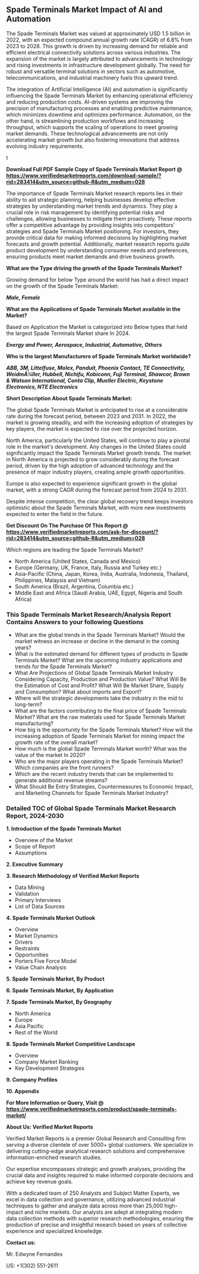 <h2>Spade Terminals Market Impact of AI and Automation</h2><p>The Spade Terminals Market was valued at approximately USD 1.5 billion in 2022, with an expected compound annual growth rate (CAGR) of 6.8% from 2023 to 2028. This growth is driven by increasing demand for reliable and efficient electrical connectivity solutions across various industries. The expansion of the market is largely attributed to advancements in technology and rising investments in infrastructure development globally. The need for robust and versatile terminal solutions in sectors such as automotive, telecommunications, and industrial machinery fuels this upward trend.</p><p>The integration of Artificial Intelligence (AI) and automation is significantly influencing the Spade Terminals Market by enhancing operational efficiency and reducing production costs. AI-driven systems are improving the precision of manufacturing processes and enabling predictive maintenance, which minimizes downtime and optimizes performance. Automation, on the other hand, is streamlining production workflows and increasing throughput, which supports the scaling of operations to meet growing market demands. These technological advancements are not only accelerating market growth but also fostering innovations that address evolving industry requirements.</p>t</p><p id="" class=""><strong>Download Full PDF Sample Copy of Spade Terminals Market Report @ <a href="https://www.verifiedmarketreports.com/download-sample/?rid=283414&utm_source=github-R&utm_medium=028" target="_blank">https://www.verifiedmarketreports.com/download-sample/?rid=283414&utm_source=github-R&utm_medium=028</a></strong></p><p>The importance of&nbsp;Spade Terminals Market research reports lies in their ability to aid strategic planning, helping businesses develop effective strategies by understanding market trends and dynamics. They play a crucial role in risk management by identifying potential risks and challenges, allowing businesses to mitigate them proactively. These reports offer a competitive advantage by providing insights into competitors' strategies and Spade Terminals Market positioning. For investors, they provide critical data for making informed decisions by highlighting market forecasts and growth potential. Additionally, market research reports guide product development by understanding consumer needs and preferences, ensuring products meet market demands and drive business growth.</p><p><strong>What are the&nbsp;Type driving the growth of the Spade Terminals Market?</strong></p><p id="" class="">Growing demand for below Type around the world has had a direct impact on the growth of the Spade Terminals Market:</p><em><strong>Male, Female</strong></em></p><strong>What are the&nbsp;Applications&nbsp;of Spade Terminals Market available in the Market?</strong></p><p id="" class="">Based on Application the Market is categorized into Below types that held the largest Spade Terminals Market share In 2024.</p><em><strong>Energy and Power, Aerospace, Industrial, Automotive, Others</strong></em></p><strong>Who is the largest Manufacturers of Spade Terminals Market worldwide?</strong></p><p><em><strong>ABB, 3M, Littelfuse, Molex, Panduit, Phoenix Contact, TE Connectivity, WeidmÃ¼ller, Hubbell, Nichifu, Kobiconn, Fuji Terminal, Shawcor, Brown & Watson International, Conta Clip, Mueller Electric, Keystone Electronics, NTE Electronics</strong></em></p><p id="" class=""><strong>Short Description About Spade Terminals Market:</strong></p><p>The global Spade Terminals Market is anticipated to rise at a considerable rate during the forecast period, between 2023 and 2031. In 2022, the market is growing steadily, and with the increasing adoption of strategies by key players, the market is expected to rise over the projected horizon.</p><p>North America, particularly the United States, will continue to play a pivotal role in the market's development. Any changes in the United States could significantly impact the Spade Terminals Market growth trends. The market in North America is projected to grow considerably during the forecast period, driven by the high adoption of advanced technology and the presence of major industry players, creating ample growth opportunities.</p><p>Europe is also expected to experience significant growth in the global market, with a strong CAGR during the forecast period from 2024 to 2031.</p><p>Despite intense competition, the clear global recovery trend keeps investors optimistic about the Spade Terminals Market, with more new investments expected to enter the field in the future.</p><p id="" class=""><strong>Get Discount On The Purchase Of This Report @ <a href="https://www.verifiedmarketreports.com/ask-for-discount/?rid=283414&utm_source=github-R&utm_medium=028" target="_blank">https://www.verifiedmarketreports.com/ask-for-discount/?rid=283414&utm_source=github-R&utm_medium=028</a></strong></p>Which regions are leading the Spade Terminals Market?</p><ul><li>North America (United States, Canada and Mexico)</li><li>Europe (Germany, UK, France, Italy, Russia and Turkey etc.)</li><li>Asia-Pacific (China, Japan, Korea, India, Australia, Indonesia, Thailand, Philippines, Malaysia and Vietnam)</li><li>South America (Brazil, Argentina, Columbia etc.)</li><li>Middle East and Africa (Saudi Arabia, UAE, Egypt, Nigeria and South Africa)</li></ul><h3 id="" class="">This Spade Terminals Market Research/Analysis Report Contains Answers to your following Questions</h3><ul><li>What are the global trends in the Spade Terminals Market? Would the market witness an increase or decline in the demand in the coming years?</li><li>What is the estimated demand for different types of products in Spade Terminals Market? What are the upcoming industry applications and trends for the Spade Terminals Market?</li><li>What Are Projections of Global Spade Terminals Market Industry Considering Capacity, Production and Production Value? What Will Be the Estimation of Cost and Profit? What Will Be Market Share, Supply and Consumption? What about imports and Export?</li><li>Where will the strategic developments take the industry in the mid to long-term?</li><li>What are the factors contributing to the final price of Spade Terminals Market? What are the raw materials used for Spade Terminals Market manufacturing?</li><li>How big is the opportunity for the Spade Terminals Market? How will the increasing adoption of Spade Terminals Market for mining impact the growth rate of the overall market?</li><li>How much is the global Spade Terminals Market worth? What was the value of the market In 2020?</li><li>Who are the major players operating in the Spade Terminals Market? Which companies are the front runners?</li><li>Which are the recent industry trends that can be implemented to generate additional revenue streams?</li><li>What Should Be Entry Strategies, Countermeasures to Economic Impact, and Marketing Channels for Spade Terminals Market Industry?</li></ul><h3 id="" class="">Detailed TOC of Global Spade Terminals Market Research Report, 2024-2030</h3><p id="" class=""><strong>1. Introduction of the Spade Terminals Market</strong></p><ul><li>Overview of the Market</li><li>Scope of Report</li><li>Assumptions</li></ul><p id="" class=""><strong>2. Executive Summary</strong></p><p id="" class=""><strong>3. Research Methodology of Verified Market Reports</strong></p><ul><li>Data Mining</li><li>Validation</li><li>Primary Interviews</li><li>List of Data Sources</li></ul><p id="" class=""><strong>4. Spade Terminals Market Outlook</strong></p><ul><li>Overview</li><li>Market Dynamics</li><li>Drivers</li><li>Restraints</li><li>Opportunities</li><li>Porters Five Force Model</li><li>Value Chain Analysis</li></ul><p id="" class=""><strong>5. Spade Terminals Market, By Product</strong></p><p id="" class=""><strong>6. Spade Terminals Market, By Application</strong></p><p id="" class=""><strong>7. Spade Terminals Market, By Geography</strong></p><ul><li>North America</li><li>Europe</li><li>Asia Pacific</li><li>Rest of the World</li></ul><p id="" class=""><strong>8. Spade Terminals Market Competitive Landscape</strong></p><ul><li>Overview</li><li>Company Market Ranking</li><li>Key Development Strategies</li></ul><p id="" class=""><strong>9. Company Profiles</strong></p><p id="" class=""><strong>10. Appendix</strong></p><p id="" class=""><strong>For More Information or Query, Visit @ <a href="https://www.verifiedmarketreports.com/product/spade-terminals-market/" target="_blank">https://www.verifiedmarketreports.com/product/spade-terminals-market/</a></strong></p><p id="" class=""><strong>About Us: Verified Market Reports</strong></p><p id="" class="">Verified Market Reports is a premier Global Research and Consulting firm serving a diverse clientele of over 5000+ global customers. We specialize in delivering cutting-edge analytical research solutions and comprehensive information-enriched research studies.</p><p id="" class="">Our expertise encompasses strategic and growth analyses, providing the crucial data and insights required to make informed corporate decisions and achieve key revenue goals.</p><p id="" class="">With a dedicated team of 250 Analysts and Subject Matter Experts, we excel in data collection and governance, utilizing advanced industrial techniques to gather and analyze data across more than 25,000 high-impact and niche markets. Our analysts are adept at integrating modern data collection methods with superior research methodologies, ensuring the production of precise and insightful research based on years of collective experience and specialized knowledge.</p><p id="" class=""><strong>Contact us:</strong></p><p id="" class="">Mr. Edwyne Fernandes</p><p id="" class="">US: +1(302) 551-2611</p>